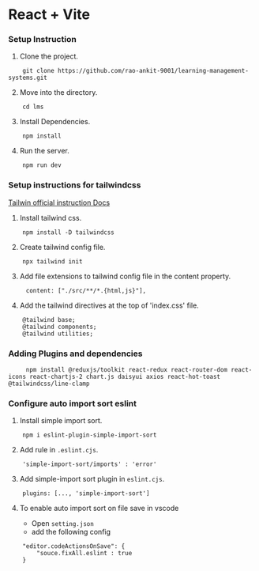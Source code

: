 # React + Vite

### Setup Instruction

1. Clone the project.
``` 
    git clone https://github.com/rao-ankit-9001/learning-management-systems.git
```
2. Move into the directory.
```
    cd lms
```
3. Install Dependencies.
```
    npm install
```
4. Run the server.
```
    npm run dev
```

### Setup instructions for tailwindcss

[Tailwin official instruction Docs](https://tailwindcss.com/docs/installation)

1. Install tailwind css.
```
    npm install -D tailwindcss
```
2. Create tailwind config file.
```
    npx tailwind init 
```
3. Add file extensions to tailwind config file in the content property.
```
     content: ["./src/**/*.{html,js}"],
```
4. Add the tailwind directives at the top of 'index.css' file.
```
    @tailwind base;
    @tailwind components;
    @tailwind utilities;
```

### Adding Plugins and dependencies
```
     npm install @reduxjs/toolkit react-redux react-router-dom react-icons react-chartjs-2 chart.js daisyui axios react-hot-toast @tailwindcss/line-clamp
```

### Configure auto import sort eslint

1. Install simple import sort.
```
    npm i eslint-plugin-simple-import-sort
```
2. Add rule in `.eslint.cjs`.
```
    'simple-import-sort/imports' : 'error'
```
3. Add simple-import sort plugin in `eslint.cjs`.
```
    plugins: [..., 'simple-import-sort']
```
4. To enable auto import sort on file save in vscode

    - Open `setting.json`
    - add the following config
```
    "editor.codeActionsOnSave": {
        "souce.fixAll.eslint : true
    }
```
